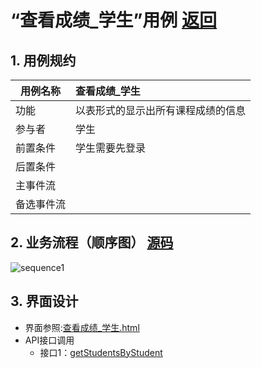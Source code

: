 
# “查看成绩_学生”用例 [返回](../README.md)
## 1. 用例规约

|用例名称|查看成绩_学生|
|-------|:-------------|
|功能|以表形式的显示出所有课程成绩的信息|
|参与者|学生|
|前置条件|学生需要先登录|
|后置条件| |
|主事件流| |
|备选事件流| |

## 2. 业务流程（顺序图） [源码](../src/sequence查看成绩（学生）.puml)
![sequence1](../sequence查看成绩_学生.png) 

## 3. 界面设计
- 界面参照:[查看成绩_学生.html](https://github.com/LiYundong593/is_analysis/tree/master/test6/查看成绩_学生.html)
- API接口调用
    - 接口1：[getStudentsByStudent](../接口/getStudentsByStudent.md) 



